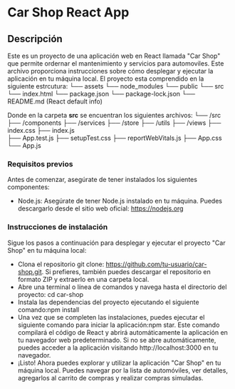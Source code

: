 # Car Shop React App

## Descripción

Este es un proyecto de una aplicación web en React llamada "Car Shop" que permite ordernar el mantenimiento y servicios para automoviles. Este archivo proporciona instrucciones sobre cómo desplegar y ejecutar la aplicación en tu máquina local. El proyecto esta comprendido en la siguiente estrcutura: 
└── assets
└── node_modules
└── public
└── src
└── index.html
└── package.json
└── package-lock.json
└── README.md (React default info)



Donde en la carpeta **src** se encuentran los siguientes archivos:
└── /src
    ├── /components
    ├── /services
    ├── /store
    ├── /utils
    ├── /views
    ├── index.css
    ├── index.js  
    ├── App.test.js
    ├── setupTest.css
    ├── reportWebVitals.js
    ├── App.css
    └── App.js

### Requisitos previos 
Antes de comenzar, asegúrate de tener instalados los siguientes componentes:

- Node.js: Asegúrate de tener Node.js instalado en tu máquina. Puedes descargarlo desde el sitio web oficial: https://nodejs.org

### Instrucciones de instalación
Sigue los pasos a continuación para desplegar y ejecutar el proyecto "Car Shop" en tu máquina local:
- Clona el repositorio git clone: https://github.com/tu-usuario/car-shop.git. Si prefieres, también puedes descargar el repositorio en formato ZIP y extraerlo en una carpeta local.
- Abre una terminal o línea de comandos y navega hasta el directorio del proyecto: cd car-shop
- Instala las dependencias del proyecto ejecutando el siguiente comando:npm install
- Una vez que se completen las instalaciones, puedes ejecutar el siguiente comando para iniciar la aplicación:npm star. Este comando compilará el código de React y abrirá automáticamente la aplicación en tu navegador web predeterminado. Si no se abre automáticamente, puedes acceder a la aplicación visitando http://localhost:3000 en tu navegador.
- ¡Listo! Ahora puedes explorar y utilizar la aplicación "Car Shop" en tu máquina local. Puedes navegar por la lista de automóviles, ver detalles, agregarlos al carrito de compras y realizar compras simuladas.
